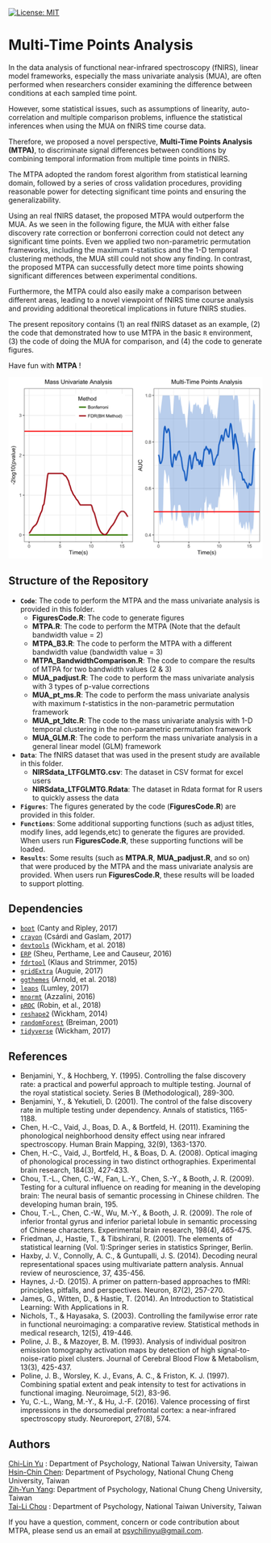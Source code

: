 
<!-- README.md is generated from README.Rmd. Please edit that file -->

[![License:
MIT](https://img.shields.io/badge/License-MIT-yellow.svg)](https://opensource.org/licenses/MIT)

# Multi-Time Points Analysis

In the data analysis of functional near-infrared spectroscopy (fNIRS),
linear model frameworks, especially the mass univariate analysis (MUA),
are often performed when researchers consider examining the difference
between conditions at each sampled time point.

However, some statistical issues, such as assumptions of linearity,
auto-correlation and multiple comparison problems, influence the
statistical inferences when using the MUA on fNIRS time course data.

Therefore, we proposed a novel perspective, **Multi-Time Points Analysis
(MTPA)**, to discriminate signal differences between conditions by
combining temporal information from multiple time points in fNIRS.

The MTPA adopted the random forest algorithm from statistical learning
domain, followed by a series of cross validation procedures, providing
reasonable power for detecting significant time points and ensuring the
generalizability.

Using an real fNIRS dataset, the proposed MTPA would outperform the MUA.
As we seen in the following figure, the MUA with either false discovery
rate correction or bonferroni correction could not detect any
significant time points. Even we applied two non-parametric permutation
frameworks, including the maximum *t*-statistics and the 1-D temporal
clustering methods, the MUA still could not show any finding. In
contrast, the proposed MTPA can successfully detect more time points
showing significant differences between experimental conditions.

Furthermore, the MTPA could also easily make a comparison between
different areas, leading to a novel viewpoint of fNIRS time course
analysis and providing additional theoretical implications in future
fNIRS studies.

The present repository contains (1) an real fNIRS dataset as an example,
(2) the code that demonstrated how to use MTPA in the basic `R`
environment, (3) the code of doing the MUA for comparison, and (4) the
code to generate figures.

Have fun with **MTPA** \!

![GithubFigure1](Figures/GithubFigure1.png)

## Structure of the Repository

  - **`Code`**: The code to perform the MTPA and the mass univariate
    analysis is provided in this folder.
      - **FiguresCode.R**: The code to generate figures
      - **MTPA.R**: The code to perform the MTPA (Note that the default
        bandwidth value = 2)
      - **MTPA\_B3.R**: The code to perform the MTPA with a different
        bandwidth value (bandwidth value = 3)
      - **MTPA\_BandwidthComparison.R**: The code to compare the results
        of MTPA for two bandwidth values (2 & 3)
      - **MUA\_padjust.R**: The code to perform the mass univariate
        analysis with 3 types of p-value corrections
      - **MUA\_pt\_ms.R**: The code to perform the mass univariate
        analysis with maximum *t*-statistics in the non-parametric
        permutation framework
      - **MUA\_pt\_1dtc.R**: The code to the mass univariate analysis
        with 1-D temporal clustering in the non-parametric permutation
        framework
      - **MUA\_GLM.R**: The code to perform the mass univariate analysis
        in a general linear model (GLM) framework
  - **`Data`**: The fNIRS dataset that was used in the present study are
    available in this folder.
      - **NIRSdata\_LTFGLMTG.csv**: The dataset in CSV format for excel
        users
      - **NIRSdata\_LTFGLMTG.Rdata**: The dataset in Rdata format for R
        users to quickly assess the data
  - **`Figures`**: The figures generated by the code (**FiguresCode.R**)
    are provided in this folder.
  - **`Functions`**: Some additional supporting functions (such as
    adjust titles, modify lines, add legends,etc) to generate the
    figures are provided. When users run **FiguresCode.R**, these
    supporting functions will be loaded.
  - **`Results`**: Some results (such as **MTPA.R**, **MUA\_padjust.R**,
    and so on) that were produced by the MTPA and the mass univariate
    analysis are provided. When users run **FiguresCode.R**, these
    results will be loaded to support plotting.

## Dependencies

  - [`boot`](https://cran.r-project.org/web/packages/boot/boot.pdf)
    (Canty and Ripley,
    2017)
  - [`crayon`](https://cran.r-project.org/web/packages/crayon/index.html)
    (Csárdi and Gaslam,
    2017)
  - [`devtools`](https://cran.r-project.org/web/packages/devtools/index.html)
    (Wickham, et al. 2018)
  - [`ERP`](https://cran.r-project.org/web/packages/ERP/index.html)
    (Sheu, Perthame, Lee and Causeur,
    2016)
  - [`fdrtool`](https://cran.r-project.org/web/packages/fdrtool/index.html)
    (Klaus and Strimmer,
    2015)
  - [`gridExtra`](https://cran.r-project.org/web/packages/gridExtra/index.html)
    (Auguie,
    2017)
  - [`ggthemes`](https://cran.r-project.org/web/packages/ggthemes/index.html)
    (Arnold, et al. 2018)
  - [`leaps`](https://cran.r-project.org/web/packages/leaps/leaps.pdf)
    (Lumley,
    2017)
  - [`mnormt`](https://cran.r-project.org/web/packages/mnormt/index.html)
    (Azzalini, 2016)
  - [`pROC`](https://cran.r-project.org/web/packages/pROC/pROC.pdf)
    (Robin, et al.,
    2018)
  - [`reshape2`](https://cran.r-project.org/web/packages/reshape2/reshape2.pdf)
    (Wickham,
    2014)
  - [`randomForest`](https://cran.r-project.org/web/packages/randomForest/randomForest.pdf)
    (Breiman,
    2001)
  - [`tidyverse`](https://cran.r-project.org/web/packages/tidyverse/index.html)
    (Wickham, 2017)

## References

  - Benjamini, Y., & Hochberg, Y. (1995). Controlling the false
    discovery rate: a practical and powerful approach to multiple
    testing. Journal of the royal statistical society. Series B
    (Methodological), 289-300.
  - Benjamini, Y., & Yekutieli, D. (2001). The control of the false
    discovery rate in multiple testing under dependency. Annals of
    statistics, 1165-1188.
  - Chen, H.-C., Vaid, J., Boas, D. A., & Bortfeld, H. (2011). Examining
    the phonological neighborhood density effect using near infrared
    spectroscopy. Human Brain Mapping, 32(9), 1363-1370.
  - Chen, H.-C., Vaid, J., Bortfeld, H., & Boas, D. A. (2008). Optical
    imaging of phonological processing in two distinct orthographies.
    Experimental brain research, 184(3), 427-433.
  - Chou, T.-L., Chen, C.-W., Fan, L.-Y., Chen, S.-Y., & Booth, J. R.
    (2009). Testing for a cultural influence on reading for meaning in
    the developing brain: The neural basis of semantic processing in
    Chinese children. The developing human brain, 195.
  - Chou, T.-L., Chen, C.-W., Wu, M.-Y., & Booth, J. R. (2009). The role
    of inferior frontal gyrus and inferior parietal lobule in semantic
    processing of Chinese characters. Experimental brain research,
    198(4), 465-475.
  - Friedman, J., Hastie, T., & Tibshirani, R. (2001). The elements of
    statistical learning (Vol. 1):Springer series in statistics
    Springer, Berlin.
  - Haxby, J. V., Connolly, A. C., & Guntupalli, J. S. (2014). Decoding
    neural representational spaces using multivariate pattern analysis.
    Annual review of neuroscience, 37, 435-456.
  - Haynes, J.-D. (2015). A primer on pattern-based approaches to fMRI:
    principles, pitfalls, and perspectives. Neuron, 87(2), 257-270.
  - James, G., Witten, D., & Hastie, T. (2014). An Introduction to
    Statistical Learning: With Applications in R.
  - Nichols, T., & Hayasaka, S. (2003). Controlling the familywise error
    rate in functional neuroimaging: a comparative review. Statistical
    methods in medical research, 12(5), 419-446.
  - Poline, J. B., & Mazoyer, B. M. (1993). Analysis of individual
    positron emission tomography activation maps by detection of high
    signal-to-noise-ratio pixel clusters. Journal of Cerebral Blood Flow
    & Metabolism, 13(3), 425-437.
  - Poline, J. B., Worsley, K. J., Evans, A. C., & Friston, K. J.
    (1997). Combining spatial extent and peak intensity to test for
    activations in functional imaging. Neuroimage, 5(2), 83-96.
  - Yu, C.-L., Wang, M.-Y., & Hu, J.-F. (2016). Valence processing of
    first impressions in the dorsomedial prefrontal cortex: a
    near-infrared spectroscopy study. Neuroreport, 27(8), 574.

## Authors

[Chi-Lin Yu](https://github.com/PsyChiLin) : Department of Psychology,
National Taiwan University, Taiwan<br /> [Hsin-Chin
Chen](https://sites.google.com/site/hsinchinchenx/): Department of
Psychology, National Chung Cheng University, Taiwan<br /> [Zih-Yun
Yang](https://sites.google.com/site/lcnlccu/people/graduate-students):
Department of Psychology, National Chung Cheng University, Taiwan<br />
[Tai-Li
Chou](http://www.psy.ntu.edu.tw/index.php/members/faculty/fulltime-faculty/314-chou-tai-li)
: Department of Psychology, National Taiwan University, Taiwan<br />

If you have a question, comment, concern or code contribution about
MTPA, please send us an email at <psychilinyu@gmail.com>.
